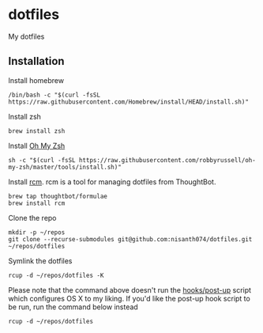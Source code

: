 # dotfiles

My dotfiles

## Installation

Install homebrew

```
/bin/bash -c "$(curl -fsSL https://raw.githubusercontent.com/Homebrew/install/HEAD/install.sh)"
```

Install zsh

```
brew install zsh
```

Install [Oh My Zsh](https://github.com/robbyrussell/oh-my-zsh)

```
sh -c "$(curl -fsSL https://raw.githubusercontent.com/robbyrussell/oh-my-zsh/master/tools/install.sh)"
```

Install [rcm](https://github.com/thoughtbot/rcm). rcm is a tool for managing dotfiles from ThoughtBot.

```
brew tap thoughtbot/formulae
brew install rcm
```

Clone the repo

```
mkdir -p ~/repos
git clone --recurse-submodules git@github.com:nisanth074/dotfiles.git ~/repos/dotfiles
```

Symlink the dotfiles

```
rcup -d ~/repos/dotfiles -K
```

Please note that the command above doesn't run the [hooks/post-up](https://github.com/nisanth074/dotfiles/blob/master/hooks/post-up) script which configures OS X to my liking. If you'd like the post-up hook script to be run, run the command below instead

```
rcup -d ~/repos/dotfiles
```
